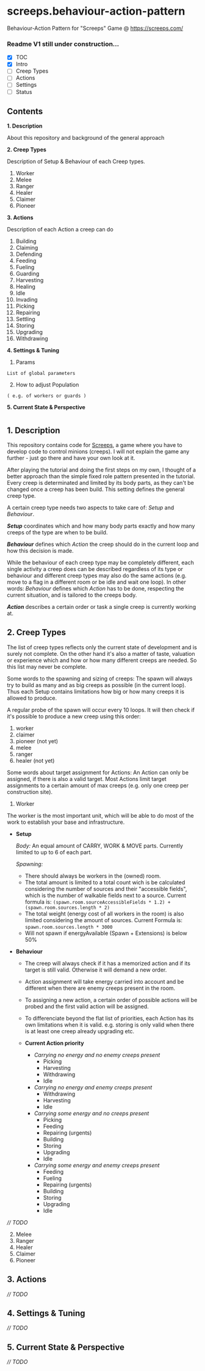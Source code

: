 # screeps.behaviour-action-pattern
Behaviour-Action Pattern for "Screeps" Game @ https://screeps.com/

### Readme V1 still under construction...

- [x] TOC
- [x] Intro
- [ ] Creep Types
- [ ] Actions
- [ ] Settings
- [ ] Status

## Contents

**1. Description**

  About this repository and background of the general approach

**2. Creep Types**

  Description of Setup & Behaviour of each Creep types. 
  1. Worker
  2. Melee
  3. Ranger
  4. Healer
  5. Claimer
  6. Pioneer

**3. Actions**

  Description of each Action a creep can do
  1. Building
  2. Claiming
  3. Defending
  4. Feeding
  5. Fueling
  6. Guarding
  7. Harvesting
  8. Healing
  9. Idle
  10. Invading
  11. Picking
  12. Repairing
  13. Settling
  14. Storing
  15. Upgrading
  16. Withdrawing

**4. Settings & Tuning**

  1. Params

    List of global parameters

  2. How to adjust Population

    ( e.g. of workers or guards )

**5. Current State & Perspective**

#  


## 1. Description

This repository contains code for [Screeps](https://screeps.com/), a game where you have to develop code to control minions (creeps). 
I will not explain the game any further - just go there and have your own look at it. 

After playing the tutorial and doing the first steps on my own, I thought of a better approach than the simple fixed role pattern presented in the tutorial. 
Every creep is determinated and limited by its body parts, as they can't be changed once a creep has been build. This setting defines the general creep type. 

A certain creep type needs two aspects to take care of: *Setup* and *Behaviour*.

__*Setup*__ coordinates which and how many body parts exactly and how many creeps of the type are when to be build.

__*Behaviour*__ defines which *Action* the creep should do in the current loop and how this decision is made. 

While the behaviour of each creep type may be completely different, each single activity a creep does can be described regardless of its type or behaviour and different creep types may also do the same actions (e.g. move to a flag in a different room or be idle and wait one loop). 
In other words: *Behaviour* defines which *Action* has to be done, respecting the current situation, and is tailored to the creeps body.  

__*Action*__ describes a certain order or task a single creep is currently working at. 

## 2. Creep Types

The list of creep types reflects only the current state of development and is surely not complete. On the other hand it's also a matter of taste, valuation or experience which and how or how many different creeps are needed. So this list may never be complete. 

Some words to the spawning and sizing of creeps: 
The spawn will always try to build as many and as big creeps as possible (in the current loop). Thus each Setup contains limitations how big or how many creeps it is allowed to produce. 

A regular probe of the spawn will occur every 10 loops. It will then check if it's possible to produce a new creep using this order:   
1. worker  
2. claimer  
3. pioneer (not yet)  
4. melee  
5. ranger  
6. healer (not yet)  

Some words about target assignment for Actions: 
An Action can only be assigned, if there is also a valid target. Most Actions limit target assignments to a certain amount of max creeps (e.g. only one creep per construction site).

1. Worker

  The worker is the most important unit, which will be able to do most of the work to establish your base and infrastructure.

  * __Setup__

    *Body:* An equal amount of CARRY, WORK & MOVE parts. Currently limited to up to 6 of each part.

    *Spawning:* 
      * There should always be workers in the (owned) room. 
      * The total amount is limited to a total count wich is be calculated considering the number of sources and their "accessible fields", which is the number of walkable fields next to a source. 
        Current formula is: `(spawn.room.sourceAccessibleFields * 1.2) + (spawn.room.sources.length * 2)` 
      * The total weight (energy cost of all workers in the room) is also limited considering the amount of sources.
        Current Formula is: `spawn.room.sources.length * 3000`
      * Will not spawn if energyAvailable (Spawn + Extensions) is below 50%

  * __Behaviour__

    * The creep will always check if it has a memorized action and if its target is still valid. Otherwise it will demand a new order. 
    * Action assignment will take energy carried into account and be different when there are enemy creeps present in the room. 
    * To assigning a new action, a certain order of possible actions will be probed and the first valid action will be assigned. 
    * To differenciate beyond the flat list of priorities, each Action has its own limitations when it is valid. e.g. storing is only valid when there is at least one creep already upgrading etc.

    * __Current Action priority__
      * _Carrying no energy and no enemy creeps present_
        * Picking
        * Harvesting
        * Withdrawing
        * Idle
      * _Carrying no energy and enemy creeps present_
        * Withdrawing
        * Harvesting
        * Idle
      * _Carrying some energy and no creeps present_
        * Picking
        * Feeding
        * Repairing (urgents)
        * Building
        * Storing
        * Upgrading
        * Idle
      * _Carrying some energy and enemy creeps present_
        * Feeding
        * Fueling
        * Repairing (urgents)
        * Building
        * Storing
        * Upgrading
        * Idle


*// TODO*

2. Melee
3. Ranger
4. Healer
5. Claimer
6. Pioneer

## 3. Actions

*// TODO*

## 4. Settings & Tuning 

*// TODO*

## 5. Current State & Perspective

*// TODO*
